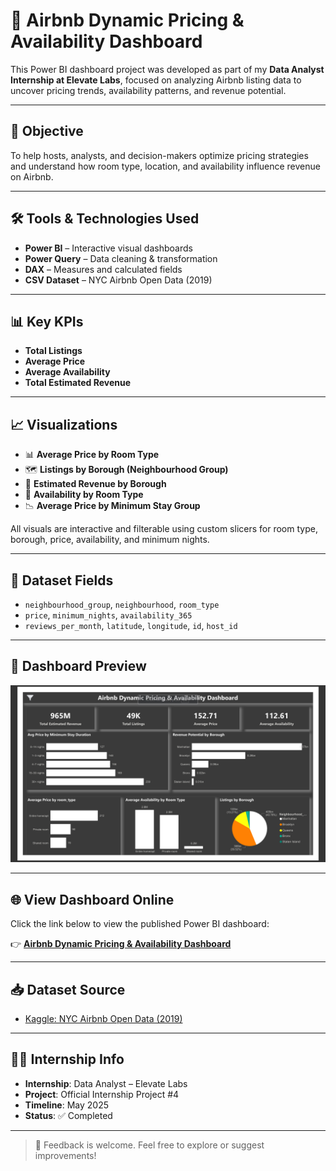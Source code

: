 # 🏡 Airbnb Dynamic Pricing & Availability Dashboard

This Power BI dashboard project was developed as part of my **Data Analyst Internship at Elevate Labs**, focused on analyzing Airbnb listing data to uncover pricing trends, availability patterns, and revenue potential.

---

## 🎯 Objective

To help hosts, analysts, and decision-makers optimize pricing strategies and understand how room type, location, and availability influence revenue on Airbnb.

---

## 🛠 Tools & Technologies Used

- **Power BI** – Interactive visual dashboards  
- **Power Query** – Data cleaning & transformation  
- **DAX** – Measures and calculated fields  
- **CSV Dataset** – NYC Airbnb Open Data (2019)

---

## 📊 Key KPIs

- **Total Listings**
- **Average Price**
- **Average Availability**
- **Total Estimated Revenue**

---

## 📈 Visualizations

- 📊 **Average Price by Room Type**
- 🗺️ **Listings by Borough (Neighbourhood Group)**
- 💸 **Estimated Revenue by Borough**
- 📆 **Availability by Room Type**
- 📉 **Average Price by Minimum Stay Group**

All visuals are interactive and filterable using custom slicers for room type, borough, price, availability, and minimum nights.

---

## 📁 Dataset Fields

- `neighbourhood_group`, `neighbourhood`, `room_type`  
- `price`, `minimum_nights`, `availability_365`  
- `reviews_per_month`, `latitude`, `longitude`, `id`, `host_id`

---

## 📸 Dashboard Preview

![Dashboard Screenshot](https://github.com/TejasDeveloper-analyst/Elevate_labs/blob/6af1934be9507d94708a5c8009dd819184934106/PROJECT_4/Dashboard.png)

---

## 🌐 View Dashboard Online

Click the link below to view the published Power BI dashboard:

👉 [**Airbnb Dynamic Pricing & Availability Dashboard**](https://app.powerbi.com/view?r=eyJrIjoiMWY0MTFkYTEtYzI4Yi00NDZkLTg3ZWYtM2I4NzUyNjFkNTY2IiwidCI6IjUwMTcxNjkxLTExNDItNDFjMi1hNzZjLWM2MDljZDExMmYzZiJ9)

---

## 📥 Dataset Source

- [Kaggle: NYC Airbnb Open Data (2019)](https://www.kaggle.com/datasets/dgomonov/new-york-city-airbnb-open-data)

---

## 🧑‍💼 Internship Info

- **Internship**: Data Analyst – Elevate Labs  
- **Project**: Official Internship Project #4  
- **Timeline**: May 2025  
- **Status**: ✅ Completed

---

> 💬 Feedback is welcome. Feel free to explore or suggest improvements!

